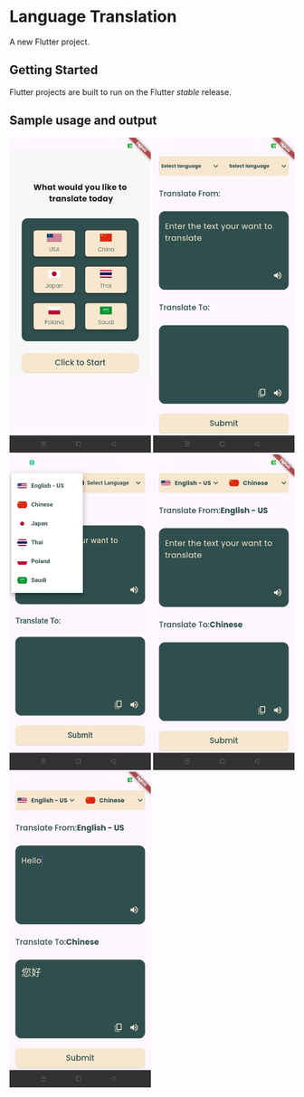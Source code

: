 # Language Translation

A new Flutter project.

## Getting Started

Flutter projects are built to run on the Flutter _stable_ release.
## Sample usage and output

<img src="screenshoot/Screenshot_2025-07-30-11-06-13-55_319d77d13089dcc5e0eca77107b63a94.jpg" alt="image" width="250"/> <img src="screenshoot/Screenshot_2025-07-30-11-06-55-31_319d77d13089dcc5e0eca77107b63a94.jpg" alt="image" width="250"/>
<img src="screenshoot/Screenshot_2025-07-22-15-54-27-28_319d77d13089dcc5e0eca77107b63a94.jpg" alt="image" width="250"/> 
<img src="screenshoot/Screenshot_2025-07-30-11-06-27-70_319d77d13089dcc5e0eca77107b63a94.jpg" alt="image" width="250"/>
<img src="screenshoot/Screenshot_2025-07-30-11-06-39-63_319d77d13089dcc5e0eca77107b63a94.jpg" alt="image" width="250"/>
